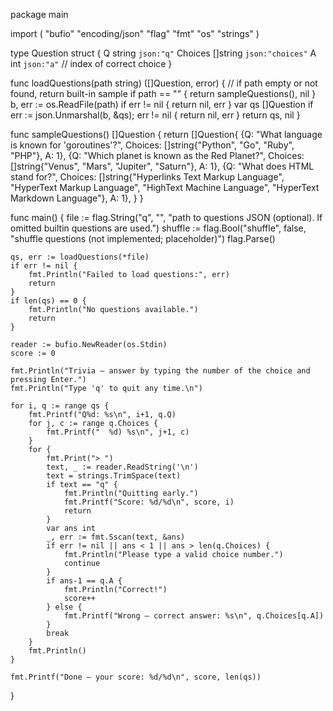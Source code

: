 package main

import (
	"bufio"
	"encoding/json"
	"flag"
	"fmt"
	"os"
	"strings"
)

type Question struct {
	Q       string   `json:"q"`
	Choices []string `json:"choices"`
	A       int      `json:"a"` // index of correct choice
}

func loadQuestions(path string) ([]Question, error) {
	// if path empty or not found, return built-in sample
	if path == "" {
		return sampleQuestions(), nil
	}
	b, err := os.ReadFile(path)
	if err != nil {
		return nil, err
	}
	var qs []Question
	if err := json.Unmarshal(b, &qs); err != nil {
		return nil, err
	}
	return qs, nil
}

func sampleQuestions() []Question {
	return []Question{
		{Q: "What language is known for 'goroutines'?", Choices: []string{"Python", "Go", "Ruby", "PHP"}, A: 1},
		{Q: "Which planet is known as the Red Planet?", Choices: []string{"Venus", "Mars", "Jupiter", "Saturn"}, A: 1},
		{Q: "What does HTML stand for?", Choices: []string{"Hyperlinks Text Markup Language", "HyperText Markup Language", "HighText Machine Language", "HyperText Markdown Language"}, A: 1},
	}
}

func main() {
	file := flag.String("q", "", "path to questions JSON (optional). If omitted builtin questions are used.")
	shuffle := flag.Bool("shuffle", false, "shuffle questions (not implemented; placeholder)")
	flag.Parse()

	qs, err := loadQuestions(*file)
	if err != nil {
		fmt.Println("Failed to load questions:", err)
		return
	}
	if len(qs) == 0 {
		fmt.Println("No questions available.")
		return
	}

	reader := bufio.NewReader(os.Stdin)
	score := 0

	fmt.Println("Trivia — answer by typing the number of the choice and pressing Enter.")
	fmt.Println("Type 'q' to quit any time.\n")

	for i, q := range qs {
		fmt.Printf("Q%d: %s\n", i+1, q.Q)
		for j, c := range q.Choices {
			fmt.Printf("  %d) %s\n", j+1, c)
		}
		for {
			fmt.Print("> ")
			text, _ := reader.ReadString('\n')
			text = strings.TrimSpace(text)
			if text == "q" {
				fmt.Println("Quitting early.")
				fmt.Printf("Score: %d/%d\n", score, i)
				return
			}
			var ans int
			_, err := fmt.Sscan(text, &ans)
			if err != nil || ans < 1 || ans > len(q.Choices) {
				fmt.Println("Please type a valid choice number.")
				continue
			}
			if ans-1 == q.A {
				fmt.Println("Correct!")
				score++
			} else {
				fmt.Printf("Wrong — correct answer: %s\n", q.Choices[q.A])
			}
			break
		}
		fmt.Println()
	}

	fmt.Printf("Done — your score: %d/%d\n", score, len(qs))
}
